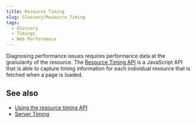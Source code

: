 ```yaml
---
title: Resource Timing
slug: Glossary/Resource_Timing
tags:
  - Glossary
  - Timings
  - Web Performance
---
```

Diagnosing performance issues requires performance data at the granularity of the resource. The [Resource Timing API](/en-US/docs/Web/API/Resource_Timing_API) is a JavaScript API that is able to capture timing information for each individual resource that is fetched when a page is loaded.

## See also

- [Using the resource timing API](/en-US/docs/Web/API/Resource_Timing_API/Using_the_Resource_Timing_API)
- [Server Timing](https://www.w3.org/TR/server-timing/)
